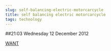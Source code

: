 ```yaml
---
slug: self-balancing-electric-motorcarcycle
title: self balancing electric motorcarcycle
tags: technology
---
```


##21:03 Wednesday 12 December 2012

[WANT](http://news.bbc.co.uk/2/hi/programmes/click_online/9776325.stm)
